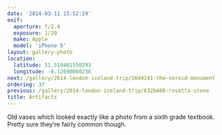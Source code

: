```yaml
---
date: '2014-03-11 15:52:19'
exif:
  aperture: f/2.4
  exposure: 1/20
  make: Apple
  model: 'iPhone 5'
layout: gallery-photo
location:
  latitude: 51.519401550293
  longitude: -0.12690000236
next: /gallery/2014-london-iceland-trip/56d4241-the-nereid-monument
ordering: 37
previous: /gallery/2014-london-iceland-trip/632b686-rosetta-stone
title: Artifacts
---
```


Old vases which looked exactly like a photo from a sixth grade textbook. Pretty sure they’re fairly common though.

